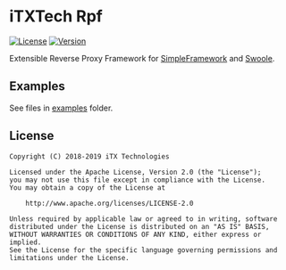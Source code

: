 # iTXTech Rpf
[![License](https://img.shields.io/github/license/iTXTech/Rpf.svg)](https://github.com/iTXTech/Rpf/blob/master/LICENSE)
[![Version](https://img.shields.io/badge/ver-1.0.0-brightgreen.svg)](https://github.com/iTXTech/Rpf/blob/master/module/info.json)

Extensible Reverse Proxy Framework for [SimpleFramework](https://github.com/iTXTech/SimpleFramework) and [Swoole](https://github.com/swoole/swoole-src).

## Examples

See files in [examples](https://github.com/iTXTech/Rpf/blob/master/examples) folder.

## License

    Copyright (C) 2018-2019 iTX Technologies

    Licensed under the Apache License, Version 2.0 (the "License");
    you may not use this file except in compliance with the License.
    You may obtain a copy of the License at

        http://www.apache.org/licenses/LICENSE-2.0

    Unless required by applicable law or agreed to in writing, software
    distributed under the License is distributed on an "AS IS" BASIS,
    WITHOUT WARRANTIES OR CONDITIONS OF ANY KIND, either express or implied.
    See the License for the specific language governing permissions and
    limitations under the License.
